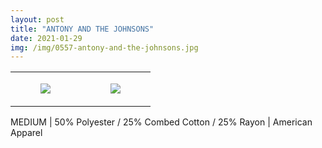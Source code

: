 ```yaml
---
layout: post
title: "ANTONY AND THE JOHNSONS"
date: 2021-01-29
img: /img/0557-antony-and-the-johnsons.jpg
---
```




<table style="width:100%;"><tr><td style="vertical-align:top;">
      <figure class="tmblr-full" data-orig-height="2048" data-orig-width="1365" data-orig-src="https://concertshirts.netlify.app/shirts/0557/0557-01.jpg"><img src="https://64.media.tumblr.com/1451a80bb5eecc8bcc4cfccf12acdbda/ff11061f62a9c307-ea/s540x810/b8e7ba13c67adb305f640b869d8231abba394908.jpg" data-orig-height="2048" data-orig-width="1365" data-orig-src="https://concertshirts.netlify.app/shirts/0557/0557-01.jpg"/></figure></td>
    <td style="vertical-align:top;">
      <figure class="tmblr-full" data-orig-height="2048" data-orig-width="1365" data-orig-src="https://concertshirts.netlify.app/shirts/0557/0557-02.jpg"><img src="https://64.media.tumblr.com/4c8c5d509badb78704ddbec346958381/ff11061f62a9c307-84/s540x810/365ce14896273d362f960ef0ad804577a4982639.jpg" data-orig-height="2048" data-orig-width="1365" data-orig-src="https://concertshirts.netlify.app/shirts/0557/0557-02.jpg"/></figure></td>
  </tr></table><p>
  MEDIUM | 50% Polyester / 25% Combed Cotton / 25% Rayon | American Apparel
</p>
